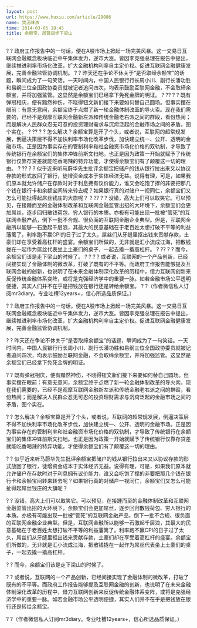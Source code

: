 ```yaml
---
layout: post
url: https://www.huxiu.com/article/29086
name: 煲汤味浓
time: 2014-03-05 18:45
title: 余额宝，昂首阔步下梁山
---
```

? ? 政府工作报告中的一句话，便在A股市场上掀起一场完美风暴。这一交易日互联网金融概念板块临近中午集体发力，逆市大涨。皆因李克强总理在报告中提出，继续推进利率市场化改革，扩大金融机构利率自主定价权。促进互联网金融健康发展，完善金融监管协调机制。 ? ? 昨天还在争论不休关于“是否取缔余额宝”的话题，瞬间成为了一句笑话。一天时间内，中国人民银行行长周小川、副行长潘功胜和易纲三位全国政协委员就被记者追问四次，均表示鼓励互联网金融，不会取缔余额宝，并将加强监管。这显然是余额宝们已经拿下免死金牌的明证。 ? ?? ? ? 既有弹冠相庆，便有黯然神伤，不晓得钮文新们接下来要如何替自己圆场。但事实摆在眼前：有意无意间，余额宝终于点燃了新一轮金融体制改革的导火索。现在我们需要的，已经不是观摩互联网金融新左派和传统金融老右派之间的群殴，看份热闹；而是解决人民群众忍无可忍的投资理财需求与沉疴泛起的金融市场之间的矛盾，图个实在。 ? ?? ? ? 怎么解决？余额宝算是开了个头，或者说，互联网的超常规发展，倒逼决策层不得不加快利率市场化改革步伐，加快建立统一、公开、透明的金融市场。正是因为事实存在的管制利率和社会融资市场化价格的双轨制，才导致了传统银行在余额宝们的集体冲锋前斯文扫地。也正是因为政策一开始就赋予了传统银行仅靠存贷差就能吃香喝辣的特异功能，才使得余额宝们有了颠覆这一切的理由。 ? ?? ? ? 似乎近来听马蔚华先生批评余额宝把储户的钱从银行拉出来又以协议存款的形式放回了银行，徒增资金成本于实体经济无益。说得有理，可是，如果我们原本就允许储户在存款时对于利息拥有议价能力，谁又会吃饱了撑的非要把那几个钱在银行卡和余额宝间转来转去呢？如果银行真的对储户一视同仁，余额宝们又怎么可能扯得起屌丝钱庄的大旗呢？ ? ?? ? ? 没错，高大上们可以取笑它。可以预见，在接踵而至的金融体制改革和互联网金融监管出招的大环境下，余额宝们会更加屌丝，逐步回归散钱荷包、穷人银行的本质。亦极有可能出现一批被“管死”的互联网金融产品，倒下一批不合规、很负面的互联网金融企业典型。但是，互联网金融所以能够一石激起千层浪，其最大的民意基础在于老百姓太想打破不平等的利益藩篱了。利率跑不赢CPI的日子过了太久，屌丝们从牙缝里抠出钱来贡献存款，土豪们却在享受着高杠杆的盛宴。余额宝们所做的，无非就是汇小流成江海，把散钱拢在一起作为屌丝代表坐上土豪们的桌子，一起去撬一撬高杠杆。 ? ?? ? ? 而今，余额宝们该是走下梁山的时候了。 ? ? ? ? 或者说，互联网的一个产品创新，已经间接实现了金融体制的微改革，打破了既有的不平等。而政府工作报告能够提及互联网金融的创新，也说明了在未来金融体制深化改革的历程中，借力互联网创新来反促传统金融体系变阵，或将是克强经济学中的重要一脉。如若金融市场公平透明便捷，其实人们并不在乎是把钱放在银行还是转给余额宝。 ? ?（作者微信私人订阅mr3diary。专业吐槽12years+，信心所选品质保证。）

? ? 政府工作报告中的一句话，便在A股市场上掀起一场完美风暴。这一交易日互联网金融概念板块临近中午集体发力，逆市大涨。皆因李克强总理在报告中提出，继续推进利率市场化改革，扩大金融机构利率自主定价权。促进互联网金融健康发展，完善金融监管协调机制。

? ? 昨天还在争论不休关于“是否取缔余额宝”的话题，瞬间成为了一句笑话。一天时间内，中国人民银行行长周小川、副行长潘功胜和易纲三位全国政协委员就被记者追问四次，均表示鼓励互联网金融，不会取缔余额宝，并将加强监管。这显然是余额宝们已经拿下免死金牌的明证。

? ? 既有弹冠相庆，便有黯然神伤，不晓得钮文新们接下来要如何替自己圆场。但事实摆在眼前：有意无意间，余额宝终于点燃了新一轮金融体制改革的导火索。现在我们需要的，已经不是观摩互联网金融新左派和传统金融老右派之间的群殴，看份热闹；而是解决人民群众忍无可忍的投资理财需求与沉疴泛起的金融市场之间的矛盾，图个实在。

? ? 怎么解决？余额宝算是开了个头，或者说，互联网的超常规发展，倒逼决策层不得不加快利率市场化改革步伐，加快建立统一、公开、透明的金融市场。正是因为事实存在的管制利率和社会融资市场化价格的双轨制，才导致了传统银行在余额宝们的集体冲锋前斯文扫地。也正是因为政策一开始就赋予了传统银行仅靠存贷差就能吃香喝辣的特异功能，才使得余额宝们有了颠覆这一切的理由。

? ? 似乎近来听马蔚华先生批评余额宝把储户的钱从银行拉出来又以协议存款的形式放回了银行，徒增资金成本于实体经济无益。说得有理，可是，如果我们原本就允许储户在存款时对于利息拥有议价能力，谁又会吃饱了撑的非要把那几个钱在银行卡和余额宝间转来转去呢？如果银行真的对储户一视同仁，余额宝们又怎么可能扯得起屌丝钱庄的大旗呢？

? ? 没错，高大上们可以取笑它。可以预见，在接踵而至的金融体制改革和互联网金融监管出招的大环境下，余额宝们会更加屌丝，逐步回归散钱荷包、穷人银行的本质。亦极有可能出现一批被“管死”的互联网金融产品，倒下一批不合规、很负面的互联网金融企业典型。但是，互联网金融所以能够一石激起千层浪，其最大的民意基础在于老百姓太想打破不平等的利益藩篱了。利率跑不赢CPI的日子过了太久，屌丝们从牙缝里抠出钱来贡献存款，土豪们却在享受着高杠杆的盛宴。余额宝们所做的，无非就是汇小流成江海，把散钱拢在一起作为屌丝代表坐上土豪们的桌子，一起去撬一撬高杠杆。

? ? 而今，余额宝们该是走下梁山的时候了。

? ? 或者说，互联网的一个产品创新，已经间接实现了金融体制的微改革，打破了既有的不平等。而政府工作报告能够提及互联网金融的创新，也说明了在未来金融体制深化改革的历程中，借力互联网创新来反促传统金融体系变阵，或将是克强经济学中的重要一脉。如若金融市场公平透明便捷，其实人们并不在乎是把钱放在银行还是转给余额宝。

? ?（作者微信私人订阅mr3diary。专业吐槽12years+，信心所选品质保证。）

